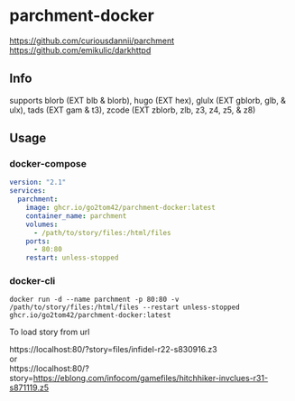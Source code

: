 # parchment-docker
https://github.com/curiousdannii/parchment  
https://github.com/emikulic/darkhttpd  

## Info  
supports blorb (EXT blb & blorb), hugo (EXT hex), glulx (EXT gblorb, glb, & ulx), tads (EXT gam & t3), zcode (EXT zblorb, zlb, z3, z4, z5, & z8)


## Usage

### docker-compose


```yaml
version: "2.1"
services:
  parchment:
    image: ghcr.io/go2tom42/parchment-docker:latest
    container_name: parchment
    volumes:
      - /path/to/story/files:/html/files
    ports:
      - 80:80
    restart: unless-stopped
```
### docker-cli
```shell
docker run -d --name parchment -p 80:80 -v /path/to/story/files:/html/files --restart unless-stopped ghcr.io/go2tom42/parchment-docker:latest	
```
To load story from url  

https://localhost:80/?story=files/infidel-r22-s830916.z3  
or  
https://localhost:80/?story=https://eblong.com/infocom/gamefiles/hitchhiker-invclues-r31-s871119.z5

